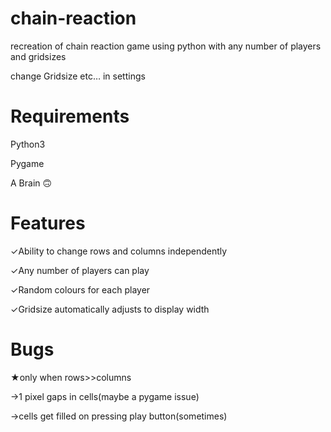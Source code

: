 # chain-reaction
recreation of chain reaction game using python with any number of players and gridsizes

change Gridsize etc… in settings

# Requirements

Python3
 
Pygame 

A Brain 🙃

# Features

✓Ability to change rows and columns independently

✓Any number of players can play

✓Random colours for each player

✓Gridsize automatically adjusts to display width




# Bugs
★only when rows>>columns 


→1 pixel gaps in cells(maybe a pygame issue)

→cells get filled on pressing play button(sometimes)
